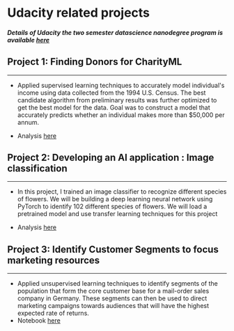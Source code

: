 # Udacity related projects
##### Details of Udacity the two semester datascience nanodegree program is available [here]( https://www.udacity.com/course/data-scientist-nanodegree--nd025)


## Project 1: Finding Donors for CharityML
--------------------------------------------------------------
- Applied supervised learning techniques  to accurately model individual's income using data collected from the 1994 U.S. Census. The best candidate algorithm from preliminary results was further optimized to get the best model for  the data. Goal was to  construct a model that accurately predicts whether an individual makes more than $50,000 per annum.

- Analysis [here](https://github.com/leinada/Udacity/tree/master/project1_findingDonors)


## Project 2:  Developing an AI application : Image classification
--------------------------------------------------------------
- In this project, I  trained  an image classifier to recognize different species of flowers. We will be building  a deep learning neural network using PyTorch to identify 102 different species of flowers. We will  load a pretrained model and use  transfer learning techniques for this project 


-  Analysis [here](https://github.com/leinada/Udacity/tree/master/project2_imageClassifierUsingPyTorch)













## Project 3: Identify Customer Segments to focus marketing resources
--------------------------------------------------------------
 - Applied unsupervised learning techniques to identify segments of the population that form the core customer base for a mail-order sales company in Germany. These segments can then be used to direct marketing campaigns towards audiences that will have the highest expected rate of returns.
- Notebook [here](https://nbviewer.jupyter.org/github/leinada/Udacity/blob/master/project2_imageClassifierUsingPyTorch/ImageClassifierProject.ipynb)







